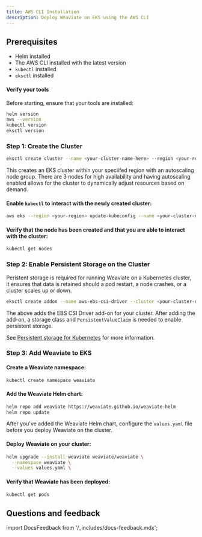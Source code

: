 ```yaml
---
title: AWS CLI Installation 
description: Deploy Weaviate on EKS using the AWS CLI
---
```


## Prerequisites

- Helm installed
- The AWS CLI installed with the latest version
- `kubectl` installed
- `eksctl` installed

#### Verify your tools

Before starting, ensure that your tools are installed:

```bash
helm version
aws --version
kubectl version
eksctl version
```

### Step 1: Create the Cluster

```bash
eksctl create cluster --name <your-cluster-name-here> --region <your-region-here> --nodegroup-name <nodegroup-name-here> --nodes 3 --nodes-min 2 --nodes-max 4 --node-type t3.medium
```

This creates an EKS cluster within your speciifed region with an autoscaling node group. There are 3 nodes for high availability and having autoscaling enabled allows for the cluster to dynamically adjust resources based on demand. 

#### Enable `kubectl` to interact with the newly created cluster:

```bash
aws eks --region <your-region> update-kubeconfig --name <your-cluster-name>
```

#### Verify that the node has been created and that you are able to interact with the cluster:

```bash
kubectl get nodes
```

### Step 2: Enable Persistent Storage on the Cluster

Peristent storage is required for running Weaviate on a Kubernetes cluster, it ensures that data is retained should a pod restart, a node crashes, or a cluster scales up or down. 

```bash
eksctl create addon --name aws-ebs-csi-driver --cluster <your-cluster-name> --region <your-region> --service-account-role-arn <arn:aws:iam::<your-account-id>:role/AmazonEKS_EBS_CSI_DriverRole>
```

The above adds the EBS CSI Driver add-on for your cluster. After adding the add-on, a storage class and `PersistentValueClaim` is needed to enable persistent storage. 

See [Persistent storage for Kubernetes](https://aws.amazon.com/blogs/storage/persistent-storage-for-kubernetes/) for more information. 

### Step 3: Add Weaviate to EKS

#### Create a Weaviate namespace:

```bash
kubectl create namespace weaviate
```

#### Add the Weaviate Helm chart:

```bash
helm repo add weaviate https://weaviate.github.io/weaviate-helm
helm repo update
```

After you've added the Weaviate Helm chart, configure the `values.yaml` file before you deploy Weaviate on the cluster. 


#### Deploy Weaviate on your cluster:

```bash
helm upgrade --install weaviate weaviate/weaviate \
  --namespace weaviate \
  --values values.yaml \
```

#### Verify that Weaviate has been deployed:

```bash
kubectl get pods
```

## Questions and feedback

import DocsFeedback from '/_includes/docs-feedback.mdx';

<DocsFeedback/>
